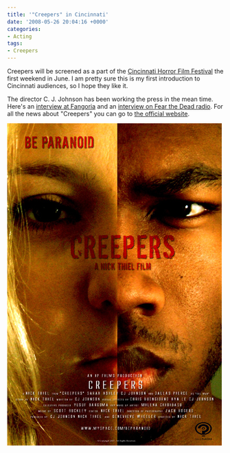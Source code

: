```yaml
---
title: '"Creepers" in Cincinnati'
date: '2008-05-26 20:04:16 +0000'
categories:
- Acting
tags:
- Creepers
---
```

Creepers will be screened as a part of the [Cincinnati Horror Film
Festival](http://cincinnati.horrorsociety.com/films.html) the first weekend in
June. I am pretty sure this is my first introduction to Cincinnati audiences, so
I hope they like it.

The director C. J. Johnson has been working the press in the mean time. Here's
an [interview at Fangoria](http://Fangoria.com/news_article.php?id=6184) and an
[interview on Fear the Dead
radio](http://vids.myspace.com/index.cfm?fuseaction=vids.individual&amp;videoid=2111098622).
For all the news about "Creepers" you can go to [the official
website](http://www.myspace.com/beparanoid).

![Be Paranoid](images/creepers_movie_poster_be_paranoid.jpg)
